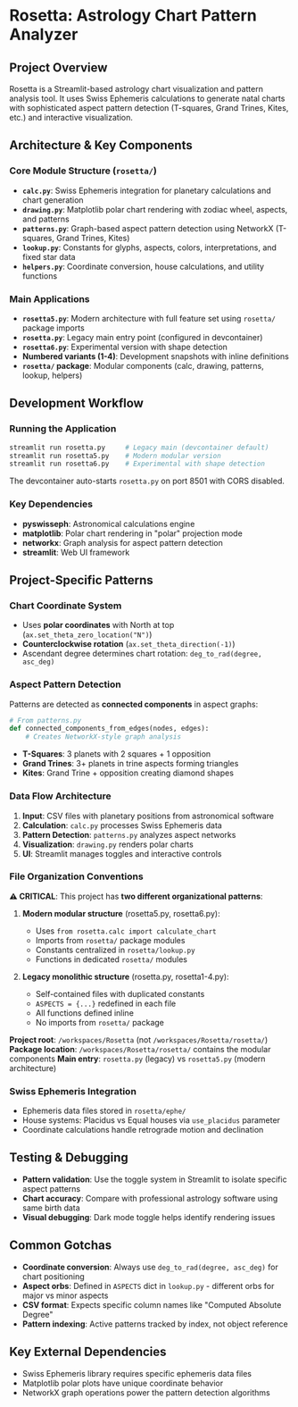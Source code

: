 # Rosetta: Astrology Chart Pattern Analyzer

## Project Overview
Rosetta is a Streamlit-based astrology chart visualization and pattern analysis tool. It uses Swiss Ephemeris calculations to generate natal charts with sophisticated aspect pattern detection (T-squares, Grand Trines, Kites, etc.) and interactive visualization.

## Architecture & Key Components

### Core Module Structure (`rosetta/`)
- **`calc.py`**: Swiss Ephemeris integration for planetary calculations and chart generation
- **`drawing.py`**: Matplotlib polar chart rendering with zodiac wheel, aspects, and patterns
- **`patterns.py`**: Graph-based aspect pattern detection using NetworkX (T-squares, Grand Trines, Kites)
- **`lookup.py`**: Constants for glyphs, aspects, colors, interpretations, and fixed star data
- **`helpers.py`**: Coordinate conversion, house calculations, and utility functions

### Main Applications
- **`rosetta5.py`**: Modern architecture with full feature set using `rosetta/` package imports
- **`rosetta.py`**: Legacy main entry point (configured in devcontainer)
- **`rosetta6.py`**: Experimental version with shape detection
- **Numbered variants (1-4)**: Development snapshots with inline definitions
- **`rosetta/` package**: Modular components (calc, drawing, patterns, lookup, helpers)

## Development Workflow

### Running the Application
```bash
streamlit run rosetta.py     # Legacy main (devcontainer default)
streamlit run rosetta5.py    # Modern modular version
streamlit run rosetta6.py    # Experimental with shape detection
```
The devcontainer auto-starts `rosetta.py` on port 8501 with CORS disabled.

### Key Dependencies
- **pyswisseph**: Astronomical calculations engine
- **matplotlib**: Polar chart rendering in "polar" projection mode
- **networkx**: Graph analysis for aspect pattern detection
- **streamlit**: Web UI framework

## Project-Specific Patterns

### Chart Coordinate System
- Uses **polar coordinates** with North at top (`ax.set_theta_zero_location("N")`)
- **Counterclockwise rotation** (`ax.set_theta_direction(-1)`)
- Ascendant degree determines chart rotation: `deg_to_rad(degree, asc_deg)`

### Aspect Pattern Detection
Patterns are detected as **connected components** in aspect graphs:
```python
# From patterns.py
def connected_components_from_edges(nodes, edges):
    # Creates NetworkX-style graph analysis
```
- **T-Squares**: 3 planets with 2 squares + 1 opposition
- **Grand Trines**: 3+ planets in trine aspects forming triangles
- **Kites**: Grand Trine + opposition creating diamond shapes

### Data Flow Architecture
1. **Input**: CSV files with planetary positions from astronomical software
2. **Calculation**: `calc.py` processes Swiss Ephemeris data
3. **Pattern Detection**: `patterns.py` analyzes aspect networks
4. **Visualization**: `drawing.py` renders polar charts
5. **UI**: Streamlit manages toggles and interactive controls

### File Organization Conventions
**⚠️ CRITICAL**: This project has **two different organizational patterns**:

1. **Modern modular structure** (rosetta5.py, rosetta6.py):
   - Uses `from rosetta.calc import calculate_chart`
   - Imports from `rosetta/` package modules
   - Constants centralized in `rosetta/lookup.py`
   - Functions in dedicated `rosetta/` modules

2. **Legacy monolithic structure** (rosetta.py, rosetta1-4.py):
   - Self-contained files with duplicated constants
   - `ASPECTS = {...}` redefined in each file
   - All functions defined inline
   - No imports from `rosetta/` package

**Project root**: `/workspaces/Rosetta` (not `/workspaces/Rosetta/rosetta/`)
**Package location**: `/workspaces/Rosetta/rosetta/` contains the modular components
**Main entry**: `rosetta.py` (legacy) vs `rosetta5.py` (modern architecture)

### Swiss Ephemeris Integration
- Ephemeris data files stored in `rosetta/ephe/`
- House systems: Placidus vs Equal houses via `use_placidus` parameter
- Coordinate calculations handle retrograde motion and declination

## Testing & Debugging
- **Pattern validation**: Use the toggle system in Streamlit to isolate specific aspect patterns
- **Chart accuracy**: Compare with professional astrology software using same birth data
- **Visual debugging**: Dark mode toggle helps identify rendering issues

## Common Gotchas
- **Coordinate conversion**: Always use `deg_to_rad(degree, asc_deg)` for chart positioning
- **Aspect orbs**: Defined in `ASPECTS` dict in `lookup.py` - different orbs for major vs minor aspects
- **CSV format**: Expects specific column names like "Computed Absolute Degree"
- **Pattern indexing**: Active patterns tracked by index, not object reference

## Key External Dependencies
- Swiss Ephemeris library requires specific ephemeris data files
- Matplotlib polar plots have unique coordinate behavior
- NetworkX graph operations power the pattern detection algorithms
